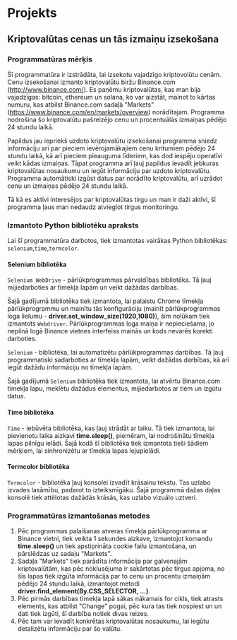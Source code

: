 # Projekts
## Kriptovalūtas cenas un tās izmaiņu izsekošana

### Programmatūras mērķis 
Šī programmatūra ir izstrādāta, lai izsekotu vajadzīgo kriptovolūtu cenām. Cenu izsekošanai izmanto kriptovalūtu biržu Binance.com (http://www.binance.com/). Es paņēmu kriptovalūtas, kas man bija vajadzīgas: bitcoin, ethereum un solana, ko var aizstāt, mainot to kārtas numuru, kas atbilst Binance.com sadaļā "Markets" (https://www.binance.com/en/markets/overview) norādītajam. Programma nodrošina šo kriptovalūtu pašreizējo cenu un procentuālās izmaiņas pēdējo 24 stundu laikā.

Papildus jau iepriekš uzdoto kriptovalūtu izsekošanai programma sniedz informāciju arī par pieciem ievērojamākajiem cenu kritumiem pēdējo 24 stundu laikā, kā arī pieciem pieauguma līderiem, kas dod iespēju operatīvi veikt kādas izmaiņas.
Tāpat programma arī ļauj papildus ievadīt jebkuras kriptovalūtas nosaukumu un iegūt informāciju par uzdoto kriptovalūtu. Programma automātiski izgūst datus par norādīto kriptovalūtu, arī uzrādot cenu un izmaiņas pēdējo 24 stundu laikā.

Tā kā es aktīvi interesējos par kriptovalūtas tirgu un man ir daži aktīvi, šī programma ļaus man nedaudz atvieglot tirgus monitoringu.

### Izmantoto Python bibliotēku apraksts

Lai šī programmatūra darbotos, tiek izmantotas vairākas Python bibliotēkas: `selenium`,`time`,`termcolor`.

#### Selenium bibliotēka
`Selenium WebDrive` - pārlūkprogrammas pārvaldības bibliotēka. Tā ļauj mijiedarboties ar tīmekļa lapām un veikt dažādas darbības.

Šajā gadījumā bibliotēka tiek izmantota, lai palaistu Chrome tīmekļa pārlūkprogrammu un mainītu tās konfigurāciju (mainīt pārlūkprogrammas loga lielumu - **driver.set_window_size(1920,1080)**), šim nolūkam tiek izmantots `Webdriver`. Pārlūkprogrammas loga maiņa ir nepieciešama, jo nepilnā logā Binance vietnes interfeiss mainās un kods nevarēs korekti darboties.

`Selenium` - bibliotēka, lai automatizētu pārlūkprogrammas darbības. Tā ļauj programmatiski sadarboties ar tīmekļa lapām, veikt dažādas darbības, kā arī iegūt dažādu informāciju no tīmekļa lapām.

Šajā gadījumā `Selenium` bibliotēka tiek izmantota, lai atvērtu Binance.com tīmekļa lapu, meklētu dažādus elementus, mijiedarbotos ar tiem un izgūtu datus.

#### Time bibliotēka
`Time` - iebūvēta bibliotēka, kas ļauj strādāt ar laiku. Tā tiek izmantota, lai pievienotu laika aizkavi **time.sleep()**, piemēram, lai nodrošinātu tīmekļa lapas pilnīgu ielādi. Šajā kodā šī bibliotēka tiek izmantota tieši šādiem mērķiem, lai sinhronizētu ar tīmekļa lapas lejupielādi.

#### Termcolor bibliotēka
`Termcolor` - bibliotēka ļauj konsolei izvadīt krāsainu tekstu. Tas uzlabo izvades lasāmību, padarot to izteiksmīgāku. Šajā programmā dažas daļas konsolē tiek attēlotas dažādās krāsās, kas uzlabo vizuālo uztveri.

### Programmatūras izmantošanas metodes
1. Pēc programmas palaišanas atveras tīmekļa pārlūkprogramma ar Binance vietni, tiek veikta 1 sekundes aizkave, izmantojot komandu **time.sleep()** un tiek apstiprināta cookie failu izmantošana, un pārslēdzas uz sadaļu "Markets". 
2. Sadaļa "Markets" tiek parādīta informācija par galvenajām kriptovalūtām, kas pēc noklusējuma ir sakārtotas pēc tirgus apjoma, no šīs lapas tiek izgūta informācija par to cenu un procentu izmaiņām pēdējo 24 stundu laikā, izmantojot metodi **driver.find_element(By.CSS_SELECTOR, ...)**.
3. Pēc pirmās darbības tīmekļa lapā sākas nākamais for cikls, tiek atrasts elements, kas atbilst "Сhange" pogai, pēc kura tas tiek nospiest un un dati tiek izgūti, šī darbība notiek divas reizes.
4. Pēc tam var ievadīt konkrētas kriptovalūtas nosaukumu, lai iegūtu detalizētu informāciju par šo valūtu.
